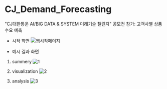 
# CJ_Demand_Forecasting
 "CJ대한통운 AI/BIG DATA & SYSTEM 미래기술 챌린지" 공모전 참가: 고객사별 상품 수요 예측
 
 - 시작 화면
![웹시작페이지](https://user-images.githubusercontent.com/62582611/146718379-30085811-e2af-4ad4-b27b-0c77108bd439.PNG)

- 예시 결과 화면
1. summery
![1](https://user-images.githubusercontent.com/62582611/146719626-365e405c-ff68-41ce-aba0-5187c5420833.PNG)

2. visualization
![2](https://user-images.githubusercontent.com/62582611/146719392-85c36b30-65ff-4fff-b4f4-24a60b2bd474.PNG)

3. analysis
![3](https://user-images.githubusercontent.com/62582611/146719394-980aba8c-2035-4fb3-a44e-ffc4c6e2ffec.PNG)


